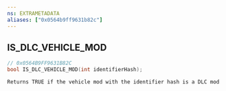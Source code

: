 ```yaml
---
ns: EXTRAMETADATA
aliases: ["0x0564b9ff9631b82c"]
---
```

## IS_DLC_VEHICLE_MOD

```c
// 0x0564B9FF9631B82C
bool IS_DLC_VEHICLE_MOD(int identifierHash);
```

```
Returns TRUE if the vehicle mod with the identifier hash is a DLC mod
```
